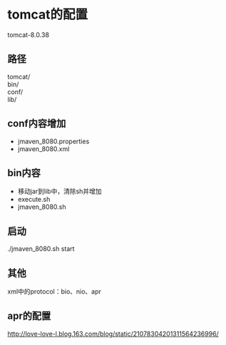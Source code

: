 # tomcat的配置
tomcat-8.0.38

## 路径
tomcat/  
    bin/  
    conf/  
    lib/  

## conf内容增加
- jmaven_8080.properties  
- jmaven_8080.xml  

## bin内容
- 移动jar到lib中，清除sh并增加  
- execute.sh  
- jmaven_8080.sh  

## 启动
./jmaven_8080.sh start

## 其他
xml中的protocol：bio、nio、apr

## apr的配置
http://love-love-l.blog.163.com/blog/static/21078304201311564236996/


